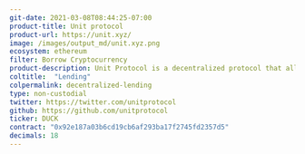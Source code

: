 ```yaml
---
git-date: 2021-03-08T08:44:25-07:00
product-title: Unit protocol
product-url: https://unit.xyz/
image: /images/output_md/unit.xyz.png
ecosystem: ethereum
filter: Borrow Cryptocurrency
product-description: Unit Protocol is a decentralized protocol that allows you to mint stablecoin $USDP using a variety of tokens as collateral
coltitle:  "Lending"
colpermalink: decentralized-lending
type: non-custodial
twitter: https://twitter.com/unitprotocol
github: https://github.com/unitprotocol
ticker: DUCK
contract: "0x92e187a03b6cd19cb6af293ba17f2745fd2357d5"
decimals: 18
---
```

